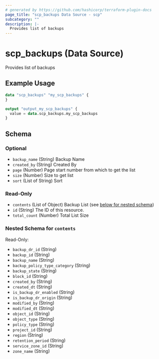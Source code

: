 ```yaml
---
# generated by https://github.com/hashicorp/terraform-plugin-docs
page_title: "scp_backups Data Source - scp"
subcategory: ""
description: |-
  Provides list of backups
---
```


# scp_backups (Data Source)

Provides list of backups

## Example Usage

```terraform
data "scp_backups" "my_scp_backups" {
}

output "output_my_scp_backups" {
  value = data.scp_backups.my_scp_backups
}
```

<!-- schema generated by tfplugindocs -->
## Schema

### Optional

- `backup_name` (String) Backup Name
- `created_by` (String) Created By
- `page` (Number) Page start number from which to get the list
- `size` (Number) Size to get list
- `sort` (List of String) Sort

### Read-Only

- `contents` (List of Object) Backup List (see [below for nested schema](#nestedatt--contents))
- `id` (String) The ID of this resource.
- `total_count` (Number) Total List Size

<a id="nestedatt--contents"></a>
### Nested Schema for `contents`

Read-Only:

- `backup_dr_id` (String)
- `backup_id` (String)
- `backup_name` (String)
- `backup_policy_type_category` (String)
- `backup_state` (String)
- `block_id` (String)
- `created_by` (String)
- `created_dt` (String)
- `is_backup_dr_enabled` (String)
- `is_backup_dr_origin` (String)
- `modified_by` (String)
- `modified_dt` (String)
- `object_id` (String)
- `object_type` (String)
- `policy_type` (String)
- `project_id` (String)
- `region` (String)
- `retention_period` (String)
- `service_zone_id` (String)
- `zone_name` (String)


